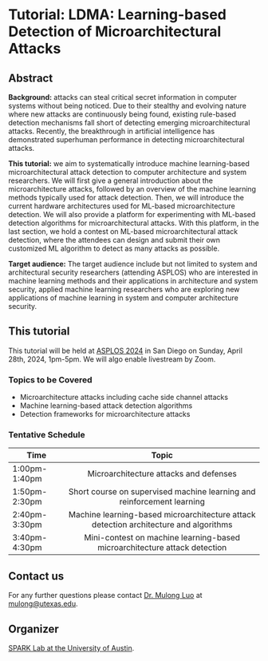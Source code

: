 # Tutorial: LDMA: Learning-based Detection of Microarchitectural Attacks

## Abstract

**Background:** attacks can steal critical secret information in computer systems without being noticed. Due to their stealthy and evolving nature where new attacks are continuously being found, existing rule-based detection mechanisms fall short of detecting emerging microarchitectural attacks. Recently, the breakthrough in artificial intelligence has demonstrated superhuman performance in detecting microarchitectural attacks.

**This tutorial:** we aim to systematically introduce machine learning-based microarchitectural attack detection to computer architecture and system researchers. We will first give a general introduction about the microarchitecture attacks, followed by an overview of the machine learning methods typically used for attack detection. Then, we will introduce the current hardware architectures used for ML-based microarchitecture detection. We will also provide a platform for experimenting with ML-based detection algorithms for microarchitectural attacks. With this platform, in the last section, we hold a contest on ML-based microarchitectural attack detection, where the attendees can design and submit their own customized ML algorithm to detect as many attacks as possible. 

**Target audience:** The target audience include but not limited to system and architectural security researchers (attending ASPLOS) who are interested in machine learning methods and their applications in architecture and system security, applied machine learning researchers who are exploring new applications of machine learning in system and computer architecture security.

## This tutorial

This tutorial will be held at [ASPLOS 2024](https://www.asplos-conference.org/asplos2024/) in San Diego on Sunday, April 28th, 2024, 1pm-5pm. We will algo enable livestream by Zoom.

### Topics to be Covered

* Microarchitecture attacks including cache side channel attacks
* Machine learning-based attack detection algorithms
* Detection frameworks for microarchitecture attacks

### Tentative Schedule

| Time  | Topic | 
| ------------- | :-------------: | 
|1:00pm-1:40pm|Microarchitecture attacks and defenses|
|1:50pm-2:30pm|Short course on supervised machine learning and reinforcement learning|
|2:40pm-3:30pm|Machine learning-based microarchitecture attack detection architecture and algorithms|
|3:40pm-4:30pm|Mini-contest on machine learning-based microarchitecture attack detection|

## Contact us
For any further questions please contact [Dr. Mulong Luo](https://mulongluo.me) at <mulong@utexas.edu>. 

## Organizer

[SPARK Lab at the University of Austin](https://spark.ece.utexas.edu).


